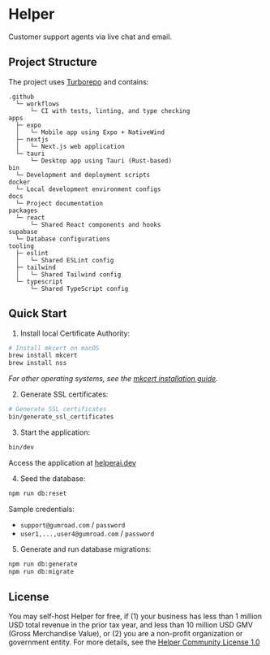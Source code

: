 # Helper

Customer support agents via live chat and email.

## Project Structure

The project uses [Turborepo](https://turbo.build/) and contains:

```text
.github
  └─ workflows
      └─ CI with tests, linting, and type checking
apps
  ├─ expo
  │   └─ Mobile app using Expo + NativeWind
  ├─ nextjs
  │   └─ Next.js web application
  └─ tauri
      └─ Desktop app using Tauri (Rust-based)
bin
  └─ Development and deployment scripts
docker
  └─ Local development environment configs
docs
  └─ Project documentation
packages
  └─ react
      └─ Shared React components and hooks
supabase
  └─ Database configurations
tooling
  ├─ eslint
  │   └─ Shared ESLint config
  ├─ tailwind
  │   └─ Shared Tailwind config
  └─ typescript
      └─ Shared TypeScript config
```

## Quick Start

1. Install local Certificate Authority:

```sh
# Install mkcert on macOS
brew install mkcert
brew install nss
```

_For other operating systems, see the [mkcert installation guide](https://github.com/FiloSottile/mkcert?tab=readme-ov-file#installation)._

2. Generate SSL certificates:

```sh
# Generate SSL certificates
bin/generate_ssl_certificates
```

3. Start the application:

```sh
bin/dev
```

Access the application at [helperai.dev](https://helperai.dev)

4. Seed the database:

```sh
npm run db:reset
```

Sample credentials:

- `support@gumroad.com` / `password`
- `user1,...,user4@gumroad.com` / `password`

5. Generate and run database migrations:

```sh
npm run db:generate
npm run db:migrate
```

## License

You may self-host Helper for free, if (1) your business has less than 1 million USD total revenue in the prior tax year, and less than 10 million USD GMV (Gross Merchandise Value), or (2) you are a non-profit organization or government entity. For more details, see the [Helper Community License 1.0](LICENSE.md)
